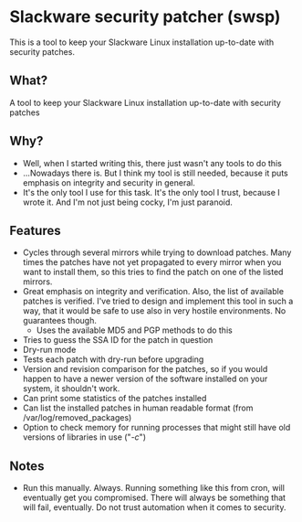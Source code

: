 Slackware security patcher (swsp)
=================================

This is a tool to keep your Slackware Linux installation up-to-date with
security patches.

What?
-----

A tool to keep your Slackware Linux installation up-to-date with security patches

Why?
----

- Well, when I started writing this, there just wasn't any tools to do this
- ...Nowadays there is. But I think my tool is still needed, because it puts
  emphasis on integrity and security in general.
- It's the only tool I use for this task. It's the only tool I trust, because
  I wrote it. And I'm not just being cocky, I'm just paranoid.

Features
--------

- Cycles through several mirrors while trying to download patches. Many times
  the patches have not yet propagated to every mirror when you want to
  install them, so this tries to find the patch on one of the listed mirrors.
- Great emphasis on integrity and verification. Also, the list of available
  patches is verified. I've tried to design and implement this tool in such a
  way, that it would be safe to use also in very hostile environments. No
  guarantees though.
  - Uses the available MD5 and PGP methods to do this
- Tries to guess the SSA ID for the patch in question
- Dry-run mode
- Tests each patch with dry-run before upgrading
- Version and revision comparison for the patches, so if you would happen to
  have a newer version of the software installed on your system, it shouldn't
  work.
- Can print some statistics of the patches installed
- Can list the installed patches in human readable format (from
  /var/log/removed_packages)
- Option to check memory for running processes that might still have old versions of libraries in use ("*-c*")

Notes
-----

- Run this manually. Always. Running something like this from cron, will
  eventually get you compromised. There will always be something that will
  fail, eventually. Do not trust automation when it comes to security.
